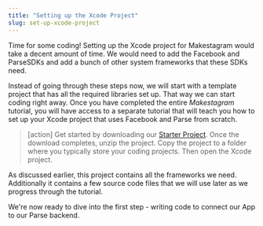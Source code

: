 ```yaml
---
title: "Setting up the Xcode Project"
slug: set-up-xcode-project
---
```


Time for some coding! Setting up the Xcode project for Makestagram would take a decent amount of time. We would need to add the Facebook and ParseSDKs and add a bunch of other system frameworks that these SDKs need.

Instead of going through these steps now, we will start with a template project that has all the required libraries set up. That way we can start coding right away. Once you have completed the entire *Makestagram* tutorial, you will have access to a separate tutorial that will teach you how to set up your Xcode project that uses Facebook and Parse from scratch.

> [action]
Get started by downloading our [Starter Project](https://github.com/MakeSchool/Makestagram-Swift2/archive/xcode7_starter_project.zip).
Once the download completes, unzip the project. Copy the project to a folder where you typically store your coding projects. Then open the Xcode project.

As discussed earlier, this project contains all the frameworks we need. Additionally it contains a few source code files that we will use later as we progress through the tutorial.

We're now ready to dive into the first step - writing code to connect our App to our Parse backend.

